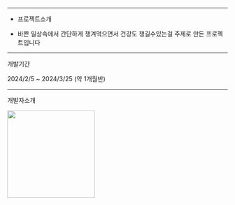 -------

- 프로젝트소개

- 바쁜 일상속에서 간단하게 챙겨먹으면서 건강도 챙길수있는걸 주제로 만든 프로젝트입니다

-------

개발기간

2024/2/5 ~ 2024/3/25   (약 1개월반)

-------

개발자소개

















<img src="https://github.com/yeounhyeong/salad/assets/147398304/0195862a-287a-4f91-9613-2ddf8bde9f52.png" width="200" height="200"/>

